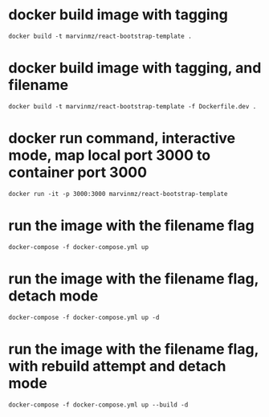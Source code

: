 # docker build image with tagging
    docker build -t marvinmz/react-bootstrap-template .

# docker build image with tagging, and filename
    docker build -t marvinmz/react-bootstrap-template -f Dockerfile.dev .

# docker run command, interactive mode, map local port 3000 to container port 3000
    docker run -it -p 3000:3000 marvinmz/react-bootstrap-template

# run the image with the filename flag
    docker-compose -f docker-compose.yml up

# run the image with the filename flag, detach mode
    docker-compose -f docker-compose.yml up -d

# run the image with the filename flag, with rebuild attempt and detach mode
    docker-compose -f docker-compose.yml up --build -d